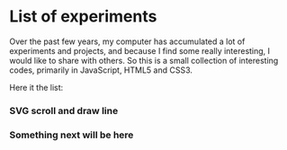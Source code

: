 # List of experiments
Over the past few years, my computer has accumulated a lot of experiments and projects, and because I find some really interesting, I would like to share with others. So this is a small collection of interesting codes, primarily in JavaScript, HTML5 and CSS3.

Here it the list:

### SVG scroll and draw line
### Something next will be here

